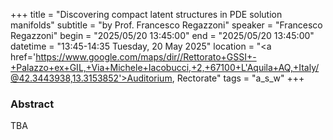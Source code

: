 +++
title = "Discovering compact latent structures in PDE solution manifolds"
subtitle = "by Prof. Francesco Regazzoni"
speaker = "Francesco Regazzoni"
begin = "2025/05/20  13:45:00"
end = "2025/05/20  13:45:00"
datetime = "13:45-14:35 Tuesday, 20 May 2025"
location = "<a href='https://www.google.com/maps/dir//Rettorato+GSSI+-+Palazzo+ex+GIL,+Via+Michele+Iacobucci,+2,+67100+L'Aquila+AQ,+Italy/@42.3443938,13.3153852'>Auditorium, Rectorate</a>"
tags = "a_s_w"
+++

### Abstract
TBA
